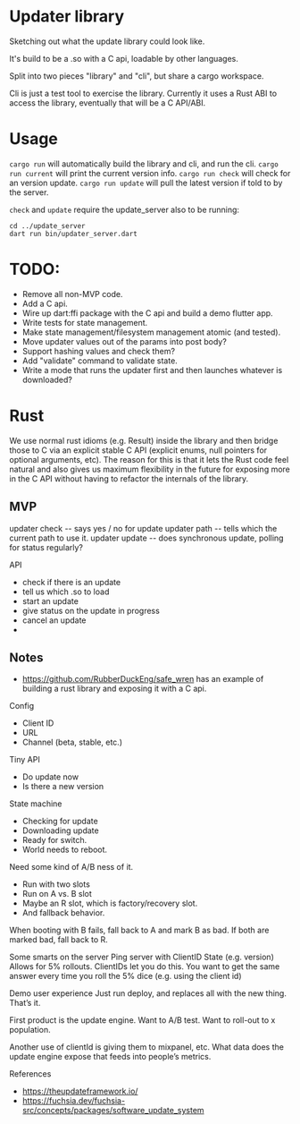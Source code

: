 # Updater library

Sketching out what the update library could look like.

It's build to be a .so with a C api, loadable by other languages.

Split into two pieces "library" and "cli", but share a cargo workspace.

Cli is just a test tool to exercise the library.  Currently it uses a
Rust ABI to access the library, eventually that will be a C API/ABI.


# Usage

`cargo run` will automatically build the library and cli, and run the cli.
`cargo run current` will print the current version info.
`cargo run check` will check for an version update.
`cargo run update` will pull the latest version if told to by the server.

`check` and `update` require the update_server also to be running:
```
cd ../update_server
dart run bin/updater_server.dart
```

# TODO:
* Remove all non-MVP code.
* Add a C api.
* Wire up dart:ffi package with the C api and build a demo flutter app.
* Write tests for state management.
* Make state management/filesystem management atomic (and tested).
* Move updater values out of the params into post body?
* Support hashing values and check them?
* Add "validate" command to validate state.
* Write a mode that runs the updater first and then launches whatever is downloaded?

# Rust
We use normal rust idioms (e.g. Result) inside the library and then bridge those
to C via an explicit stable C API (explicit enums, null pointers for optional
arguments, etc).  The reason for this is that it lets the Rust code feel natural
and also gives us maximum flexibility in the future for exposing more in the C
API without having to refactor the internals of the library.

## MVP

updater check
-- says yes / no for update
updater path
-- tells which the current path to use it.
updater update
-- does synchronous update, polling for status regularly?

API
- check if there is an update
- tell us which .so to load
- start an update
- give status on the update in progress
- cancel an update
- 


## Notes
* https://github.com/RubberDuckEng/safe_wren has an example of building a rust library and exposing it with a C api.

Config
* Client ID
* URL
* Channel (beta, stable, etc.)


Tiny API
* Do update now
* Is there a new version

State machine
* Checking for update
* Downloading update
* Ready for switch.
* World needs to reboot.

Need some kind of A/B ness of it.
* Run with two slots
* Run on A vs. B slot
* Maybe an R slot, which is factory/recovery slot.
* And fallback behavior.

When booting with B fails, fall back to A and mark B as bad.
If both are marked bad, fall back to R.


Some smarts on the server
Ping server with
ClientID
State (e.g. version)
Allows for 5% rollouts.
ClientIDs let you do this.  You want to get the same answer every time you roll the 5% dice (e.g. using the client id)


Demo user experience
Just run deploy, and replaces all with the new thing. That’s it.

First product is the update engine.
Want to A/B test.
Want to roll-out to x population.


Another use of clientId is giving them to mixpanel, etc.
What data does the update engine expose that feeds into people’s metrics.


References
* https://theupdateframework.io/
* https://fuchsia.dev/fuchsia-src/concepts/packages/software_update_system
